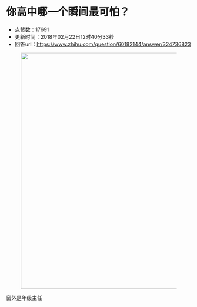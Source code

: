 # 你高中哪一个瞬间最可怕？
- 点赞数：17691
- 更新时间：2018年02月22日12时40分33秒
- 回答url：https://www.zhihu.com/question/60182144/answer/324736823
<body>
 <figure>
  <img src="https://picx.zhimg.com/50/v2-17404e95e7aca0c3edd64a8a390fcb36_720w.jpg?source=1940ef5c" data-rawwidth="642" data-rawheight="741" data-original-token="v2-17404e95e7aca0c3edd64a8a390fcb36" class="origin_image zh-lightbox-thumb" width="642" data-original="https://pic1.zhimg.com/v2-17404e95e7aca0c3edd64a8a390fcb36_r.jpg?source=1940ef5c">
 </figure>
 <p data-pid="CNK83gvs">窗外是年级主任</p>
</body>